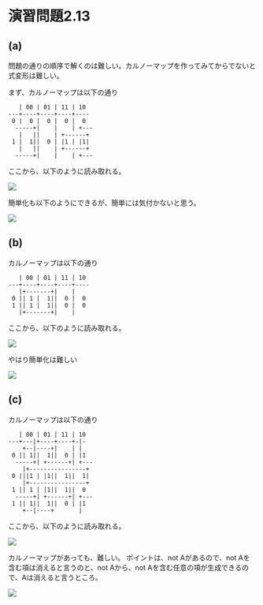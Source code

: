 # 演習問題2.13

## (a)

問題の通りの順序で解くのは難しい。カルノーマップを作ってみてからでないと式変形は難しい。

まず、カルノーマップは以下の通り
```
   | 00 | 01 | 11 | 10
---+----+----+----+----
 0 |  0 |  0 |  0 |  0
  -----+|    | 	  | +---
   |   ||    | +------+
 1 |  1||  0 | |1 | |1|
   |   ||    | +------+
  -----+|    | 	  | +---
```	     	       
ここから、以下のように読み取れる。

<img src="https://horie-t.github.io/DigitalDesignAndComputerArchitecture-Ans/images/ex2-13/ex2-13-a-1.png" />

簡単化も以下のようにできるが、簡単には気付かないと思う。

<img src="https://horie-t.github.io/DigitalDesignAndComputerArchitecture-Ans/images/ex2-13/ex2-13-a.png" />

## (b)

カルノーマップは以下の通り			
```						
   | 00 | 01 | 11 | 10				
---+----+----+----+----				
   |+-------+| 	  |    				
 0 || 1 |  1||  0 |  0 				
 1 || 1 |  1||  0 |  0				
   |+-------+| 	  | 				
``` 	     	       				
ここから、以下のように読み取れる。		
						
<img src="https://horie-t.github.io/DigitalDesignAndComputerArchitecture-Ans/images/ex2-13/ex2-13-b-1.png" />
						
やはり簡単化は難しい				
						
<img src="https://horie-t.github.io/DigitalDesignAndComputerArchitecture-Ans/images/ex2-13/ex2-13-b.png" />
		      				
## (c)		      				
カルノーマップは以下の通り			
```		      				
   | 00 | 01 | 11 | 10				
---+---|+----+----+-|-  			
    +--|----+| 	  | |  				
 0 || 1||  1||  0 | |1 				
  -----+| +------+| +---			
    |+----------------+				
 0 |||1	| |1||  1||  1|				
    |+----------------+				
 1 || 1 | |1||  1||  0 				
  -----+| +------+| +---			
 1 || 1||  1||  0 | |1 				
    +--|----+  	    |  				
```    	      	       				
ここから、以下のように読み取れる。		
	      					
<img src="https://horie-t.github.io/DigitalDesignAndComputerArchitecture-Ans/images/ex2-13/ex2-13-c-1.png" />
						
カルノーマップがあっても、難しい。
ポイントは、not Aがあるので、not Aを含む項は消えると言うのと、not Aから、not Aを含む任意の項が生成できるので、Aは消えると言うところ。

<img src="https://horie-t.github.io/DigitalDesignAndComputerArchitecture-Ans/images/ex2-13/ex2-13-c.png" />
		      				
		      


